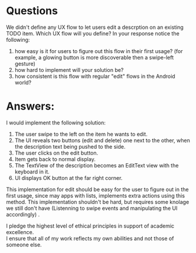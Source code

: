# Questions

We didn't define any UX flow to let users edit a descrption on an existing TODO item.
Which UX flow will you define?
In your response notice the following:
1. how easy is it for users to figure out this flow in their first usage? (for example, a glowing button is more discoverable then a swipe-left gesture)
2. how hard to implement will your solution be?
3. how consistent is this flow with regular "edit" flows in the Android world?

# Answers:
I would implement the following solution: 
   1. The user swipe to the left on the item he wants to edit.
   2. The UI reveals two buttons (edit and delete) one next to the other, when the description text being pushed to the side.
   3. The user clicks on the edit button.
   4. Item gets back to normal display.
   5. The TextView of the description becomes an EditText view with the keyboard in it. 
   6. UI displays OK button at the far right corner.
   
This implementation for edit should be easy for the user to figure out in the first usage, since may apps with lists, 
implements extra actions using this method.
This implementation shouldn't be hard, but requires some knolage we still don't have (Listenning to swipe events and manipulating the UI accordingly) .



I pledge the highest level of ethical principles in support of academic excellence.  
I ensure that all of my work reflects my own abilities and not those of someone else.